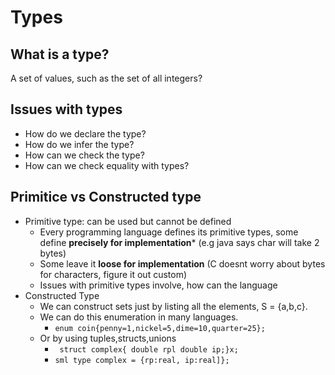 # Types

## What is a type?

A set of values, such as the set of all integers?

## Issues with types

- How do we declare the type?
- How do we infer the type?
- How can we check the type?
- How can we check equality with types?

## Primitice vs Constructed type

- Primitive type: can be used but cannot be defined
    - Every programming language defines its primitive types, some define **precisely for implementation*** (e.g java says char will take 2 bytes)
    - Some leave it **loose for implementation** (C doesnt worry about bytes for characters, figure it out custom)
    - Issues with primitive types involve, how can the language
- Constructed Type
    - We can construct sets just by listing all the elements, S = {a,b,c}.
    - We can do this enumeration in many languages.
        - ``` enum coin{penny=1,nickel=5,dime=10,quarter=25}; ```
    - Or by using tuples,structs,unions
        - ``` struct complex{ double rpl double ip;}x;```
        - ```sml type complex = {rp:real, ip:real]};```